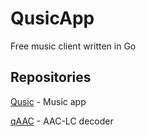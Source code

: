 # QusicApp
Free music client written in Go

## Repositories
[Qusic](https://github.com/QusicApp/Qusic) - Music app

[qAAC](https://github.com/QusicApp/qAAC) - AAC-LC decoder
